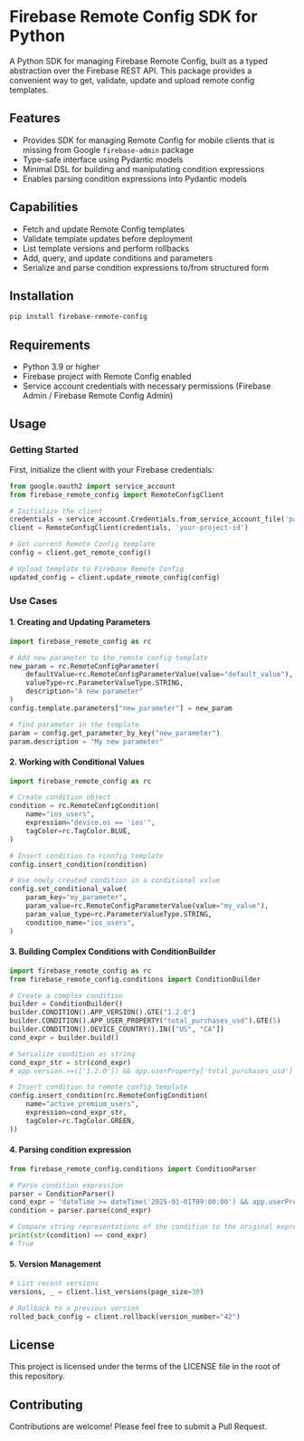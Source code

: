 # Firebase Remote Config SDK for Python

A Python SDK for managing Firebase Remote Config, built as a typed abstraction over the Firebase REST API.
This package provides a convenient way to get, validate, update and upload remote config templates.

## Features

- Provides SDK for managing Remote Config for mobile clients that is missing from Google `firebase-admin` package
- Type-safe interface using Pydantic models
- Minimal DSL for building and manipulating condition expressions
- Enables parsing condition expressions into Pydantic models

## Capabilities

- Fetch and update Remote Config templates
- Validate template updates before deployment
- List template versions and perform rollbacks
- Add, query, and update conditions and parameters
- Serialize and parse condition expressions to/from structured form

## Installation

```bash
pip install firebase-remote-config
```

## Requirements

- Python 3.9 or higher
- Firebase project with Remote Config enabled
- Service account credentials with necessary permissions (Firebase Admin / Firebase Remote Config Admin)

## Usage

### Getting Started

First, initialize the client with your Firebase credentials:

```python
from google.oauth2 import service_account
from firebase_remote_config import RemoteConfigClient

# Initialize the client
credentials = service_account.Credentials.from_service_account_file('path/to/service-account.json')
client = RemoteConfigClient(credentials, 'your-project-id')

# Get current Remote Config template
config = client.get_remote_config()

# Upload template to Firebase Remote Config
updated_config = client.update_remote_config(config)
```

### Use Cases


#### 1. Creating and Updating Parameters

```python
import firebase_remote_config as rc

# Add new parameter to the remote config template
new_param = rc.RemoteConfigParameter(
    defaultValue=rc.RemoteConfigParameterValue(value="default_value"),
    valueType=rc.ParameterValueType.STRING,
    description="A new parameter"
)
config.template.parameters["new_parameter"] = new_param

# find parameter in the template
param = config.get_parameter_by_key("new_parameter")
param.description = "My new parameter"
```


#### 2. Working with Conditional Values

```python
import firebase_remote_config as rc

# Create condition object
condition = rc.RemoteConfigCondition(
    name="ios_users",
    expression="device.os == 'ios'",
    tagColor=rc.TagColor.BLUE,
)

# Insert condition to rconfig template
config.insert_condition(condition)

# Use newly created condition in a conditional value
config.set_conditional_value(
    param_key="my_parameter",
    param_value=rc.RemoteConfigParameterValue(value="my_value"),
    param_value_type=rc.ParameterValueType.STRING,
    condition_name="ios_users",
)
```


#### 3. Building Complex Conditions with ConditionBuilder

```python
import firebase_remote_config as rc
from firebase_remote_config.conditions import ConditionBuilder

# Create a complex condition
builder = ConditionBuilder()
builder.CONDITION().APP_VERSION().GTE("1.2.0")
builder.CONDITION().APP_USER_PROPERTY("total_purchases_usd").GTE(5)
builder.CONDITION().DEVICE_COUNTRY().IN(["US", "CA"])
cond_expr = builder.build()

# Serialize condition as string
cond_expr_str = str(cond_expr)
# app.version.>=(['1.2.0']) && app.userProperty['total_purchases_usd'] >= 5 && device.country in ['US', 'CA']

# Insert condition to remote config template
config.insert_condition(rc.RemoteConfigCondition(
    name="active_premium_users",
    expression=cond_expr_str,
    tagColor=rc.TagColor.GREEN,
))
```


#### 4. Parsing condition expression

```python
from firebase_remote_config.conditions import ConditionParser

# Parse condition expression
parser = ConditionParser()
cond_expr = "dateTime >= dateTime('2025-01-01T09:00:00') && app.userProperty['my_property'].contains(['abc', 'def'])"
condition = parser.parse(cond_expr)

# Compare string representations of the condition to the original expression
print(str(condition) == cond_expr)
# True
```


#### 5. Version Management

```python
# List recent versions
versions, _ = client.list_versions(page_size=30)

# Rollback to a previous version
rolled_back_config = client.rollback(version_number="42")
```

## License

This project is licensed under the terms of the LICENSE file in the root of this repository.

## Contributing

Contributions are welcome! Please feel free to submit a Pull Request.
